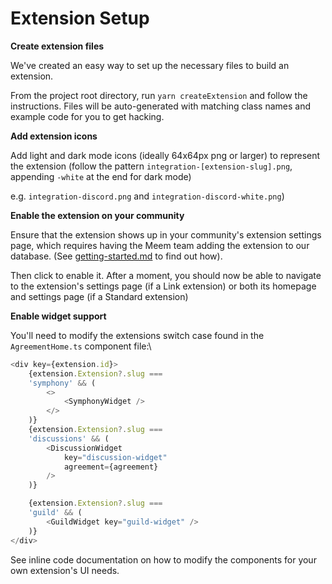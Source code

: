 # Extension Setup

**Create extension files**

We've created an easy way to set up the necessary files to build an extension.&#x20;

From the project root directory, run `yarn createExtension` and follow the instructions. Files will be auto-generated with matching class names and example code for you to get hacking.&#x20;



**Add extension icons**

Add light and dark mode icons (ideally 64x64px png or larger) to represent the extension (follow the pattern `integration-[extension-slug].png`, appending `-white` at the end for dark mode)

e.g. `integration-discord.png` and `integration-discord-white.png`)



**Enable the extension on your community**

Ensure that the extension shows up in your community's extension settings page, which requires having the Meem team adding the extension to our database. (See [getting-started.md](getting-started.md "mention") to find out how).

Then click to enable it. After a moment, you should now be able to navigate to the extension's settings page (if a Link extension) or both its homepage and settings page (if a Standard extension)



**Enable widget support**

You'll need to modify the extensions switch case found in the `AgreementHome.ts` component file:\


```typescript
<div key={extension.id}>
	{extension.Extension?.slug ===
	'symphony' && (
		<>
			<SymphonyWidget />
		</>
	)}
	{extension.Extension?.slug ===
	'discussions' && (
		<DiscussionWidget
			key="discussion-widget"
			agreement={agreement}
		/>
	)}

	{extension.Extension?.slug ===
	'guild' && (
		<GuildWidget key="guild-widget" />
	)}
</div>
```

See inline code documentation on how to modify the components for your own extension's UI  needs.
